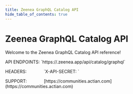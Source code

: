 ```yaml
---
title: Zeenea GraphQL Catalog API
hide_table_of_contents: true
---
```


<div class="api">

# Zeenea GraphQL Catalog API

Welcome to the Zeenea GraphQL Catalog API reference!

<div class="api-info">
    <p class="api-row"><span class="api-col1">API ENDPOINTS:</span> <span class="api-col2">`https://<your_tenant>.zeenea.app/api/catalog/graphql`</span></p>
    <p class="api-row"><span class="api-col1">HEADERS:&nbsp;&nbsp;&nbsp;&nbsp;&nbsp;&nbsp;&nbsp;&nbsp;&nbsp;&nbsp;&nbsp;&nbsp;&nbsp;</span> <span class="api-col2">`X-API-SECRET: <YOUR_API_SECRET_HERE>`</span></p>
    <p class="api-row"><span class="api-col1">SUPPORT:&nbsp;&nbsp;&nbsp;&nbsp;&nbsp;&nbsp;&nbsp;&nbsp;&nbsp;&nbsp;&nbsp;&nbsp;&nbsp;</span> <span class="api-col2">[https://communities.actian.com](https://communities.actian.com)</span></p>
</div>

<br /><br /><br /><br />
</div>
